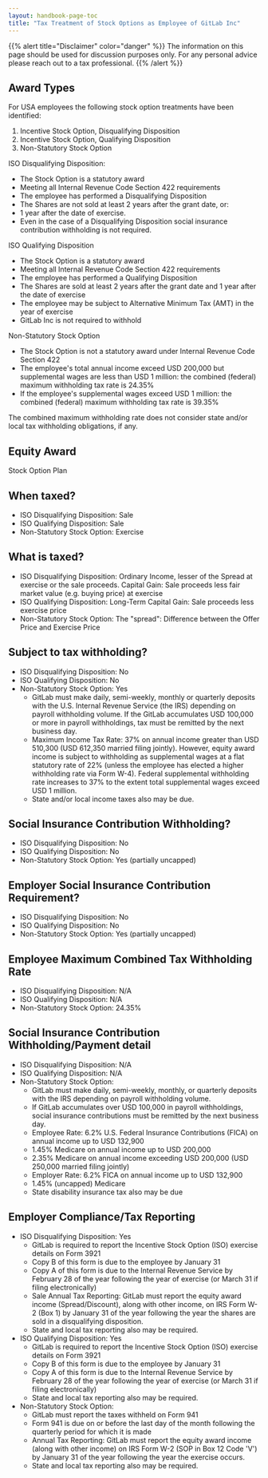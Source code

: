 ```yaml
---
layout: handbook-page-toc
title: "Tax Treatment of Stock Options as Employee of GitLab Inc"
---
```


{{% alert title="Disclaimer" color="danger" %}}
The information on this page should be used for discussion purposes only. For any personal advice please reach out to a tax professional.
{{% /alert %}}

## Award Types

For USA employees the following stock option treatments have been identified:

1. Incentive Stock Option, Disqualifying Disposition
1. Incentive Stock Option, Qualifying Disposition
1. Non-Statutory Stock Option

ISO Disqualifying Disposition:

- The Stock Option is a statutory award
- Meeting all Internal Revenue Code Section 422 requirements
- The employee has performed a Disqualifying Disposition
- The Shares are not sold at least 2 years after the grant date, or:
- 1 year after the date of exercise.
- Even in the case of a Disqualifying Disposition social insurance contribution withholding is not required.

ISO Qualifying Disposition

- The Stock Option is a statutory award
- Meeting all Internal Revenue Code Section 422 requirements
- The employee has performed a Qualifying Disposition
- The Shares are sold at least 2 years after the grant date and 1 year after the date of exercise
- The employee may be subject to Alternative Minimum Tax (AMT) in the year of exercise
- GitLab Inc is not required to withhold

Non-Statutory Stock Option

- The Stock Option is not a statutory award under Internal Revenue Code Section 422
- The employee's total annual income exceed USD 200,000 but supplemental wages are less than USD 1 million: the combined (federal) maximum withholding tax rate is 24.35%
- If the employee's supplemental wages exceed USD 1 million: the combined (federal) maximum withholding tax rate is 39.35%

The combined maximum withholding rate does not consider state and/or local tax withholding obligations, if any.

## Equity Award

Stock Option Plan

## When taxed?

- ISO Disqualifying Disposition: Sale
- ISO Qualifying Disposition: Sale
- Non-Statutory Stock Option: Exercise

## What is taxed?

- ISO Disqualifying Disposition: Ordinary Income, lesser of the Spread at exercise or the sale proceeds. Capital Gain: Sale proceeds less fair market value (e.g. buying price) at exercise
- ISO Qualifying Disposition: Long-Term Capital Gain: Sale proceeds less exercise price
- Non-Statutory Stock Option: The "spread": Difference between the Offer Price and Exercise Price

## Subject to tax withholding?

- ISO Disqualifying Disposition: No
- ISO Qualifying Disposition: No
- Non-Statutory Stock Option: Yes
  - GitLab must make daily, semi-weekly, monthly or quarterly deposits with the U.S. Internal Revenue Service (the IRS) depending on payroll withholding volume. If the GitLab accumulates USD 100,000 or more in payroll withholdings, tax must be remitted by the next business day.
  - Maximum Income Tax Rate: 37% on annual income greater than USD 510,300 (USD 612,350 married filing jointly). However, equity award income is subject to withholding as supplemental wages at a flat statutory rate of 22% (unless the employee has elected a higher withholding rate via Form W-4). Federal supplemental withholding rate increases to 37% to the extent total supplemental wages exceed USD 1 million.
  - State and/or local income taxes also may be due.

## Social Insurance Contribution Withholding?

- ISO Disqualifying Disposition: No
- ISO Qualifying Disposition: No
- Non-Statutory Stock Option: Yes (partially uncapped)

## Employer Social Insurance Contribution Requirement?

- ISO Disqualifying Disposition: No
- ISO Qualifying Disposition: No
- Non-Statutory Stock Option: Yes (partially uncapped)

## Employee Maximum Combined Tax Withholding Rate

- ISO Disqualifying Disposition: N/A
- ISO Qualifying Disposition: N/A
- Non-Statutory Stock Option: 24.35%

## Social Insurance Contribution Withholding/Payment detail

- ISO Disqualifying Disposition: N/A
- ISO Qualifying Disposition: N/A
- Non-Statutory Stock Option:
  - GitLab must make daily, semi-weekly, monthly, or quarterly deposits with the IRS depending on payroll withholding volume.
  - If GitLab accumulates over USD 100,000 in payroll withholdings, social insurance contributions must be remitted by the next business day.
  - Employee Rate: 6.2% U.S. Federal Insurance Contributions (FICA) on annual income up to USD 132,900
  - 1.45% Medicare on annual income up to USD 200,000
  - 2.35% Medicare on annual income exceeding USD 200,000 (USD 250,000 married filing jointly)
  - Employer Rate: 6.2% FICA on annual income up to USD 132,900
  - 1.45% (uncapped) Medicare
  - State disability insurance tax also may be due

## Employer Compliance/Tax Reporting

- ISO Disqualifying Disposition: Yes
  - GitLab is required to report the Incentive Stock Option (ISO) exercise details on Form 3921
  - Copy B of this form is due to the employee by January 31
  - Copy A of this form is due to the Internal Revenue Service by February 28 of the year following the year of exercise (or March 31 if filing electronically)
  - Sale Annual Tax Reporting: GitLab must report the equity award income (Spread/Discount), along with other income, on IRS Form W-2 (Box 1) by January 31 of the year following the year the shares are sold in a disqualifying disposition.
  - State and local tax reporting also may be required.
- ISO Qualifying Disposition: Yes
  - GitLab is required to report the Incentive Stock Option (ISO) exercise details on Form 3921
  - Copy B of this form is due to the employee by January 31
  - Copy A of this form is due to the Internal Revenue Service by February 28 of the year following the year of exercise (or March 31 if filing electronically)
  - State and local tax reporting also may be required.
- Non-Statutory Stock Option:
  - GitLab must report the taxes withheld on Form 941
  - Form 941 is due on or before the last day of the month following the quarterly period for which it is made
  - Annual Tax Reporting: GitLab must report the equity award income (along with other income) on IRS Form W-2 (SOP in Box 12 Code 'V') by January 31 of the year following the year the exercise occurs.
  - State and local tax reporting also may be required.
